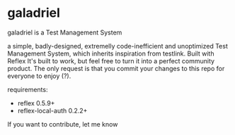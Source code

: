 # galadriel
galadriel is a Test Management System


a simple, badly-designed, extremelly code-inefficient and unoptimized Test Management System, which inherits inspiration from testlink. Built with Reflex It's built to work, but feel free to turn it into a perfect community product. The only request is that you commit your changes to this repo for everyone to enjoy (?). 

requirements:
* reflex 0.5.9+
* reflex-local-auth 0.2.2+

If you want to contribute, let me know